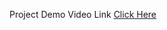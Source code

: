 Project Demo Video Link [Click Here](https://drive.google.com/file/d/1hjff5khrNX0YX88uLCp9ZRVHECmFQ4O6/view?usp=sharing)
